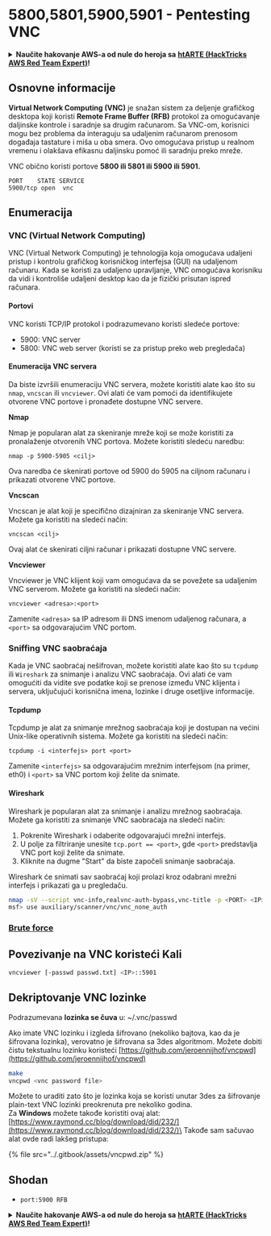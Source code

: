 # 5800,5801,5900,5901 - Pentesting VNC

<details>

<summary><strong>Naučite hakovanje AWS-a od nule do heroja sa</strong> <a href="https://training.hacktricks.xyz/courses/arte"><strong>htARTE (HackTricks AWS Red Team Expert)</strong></a><strong>!</strong></summary>

Drugi načini podrške HackTricks-u:

* Ako želite da vidite **vašu kompaniju reklamiranu na HackTricks-u** ili **preuzmete HackTricks u PDF formatu** proverite [**SUBSCRIPTION PLANS**](https://github.com/sponsors/carlospolop)!
* Nabavite [**zvanični PEASS & HackTricks swag**](https://peass.creator-spring.com)
* Otkrijte [**The PEASS Family**](https://opensea.io/collection/the-peass-family), našu kolekciju ekskluzivnih [**NFT-ova**](https://opensea.io/collection/the-peass-family)
* **Pridružite se** 💬 [**Discord grupi**](https://discord.gg/hRep4RUj7f) ili [**telegram grupi**](https://t.me/peass) ili nas **pratite** na **Twitter-u** 🐦 [**@carlospolopm**](https://twitter.com/hacktricks\_live)**.**
* **Podelite svoje hakovanje trikove slanjem PR-ova na** [**HackTricks**](https://github.com/carlospolop/hacktricks) i [**HackTricks Cloud**](https://github.com/carlospolop/hacktricks-cloud) github repozitorijume.

</details>

## Osnovne informacije

**Virtual Network Computing (VNC)** je snažan sistem za deljenje grafičkog desktopa koji koristi **Remote Frame Buffer (RFB)** protokol za omogućavanje daljinske kontrole i saradnje sa drugim računarom. Sa VNC-om, korisnici mogu bez problema da interaguju sa udaljenim računarom prenosom događaja tastature i miša u oba smera. Ovo omogućava pristup u realnom vremenu i olakšava efikasnu daljinsku pomoć ili saradnju preko mreže.

VNC obično koristi portove **5800 ili 5801 ili 5900 ili 5901.**

```
PORT    STATE SERVICE
5900/tcp open  vnc
```

## Enumeracija

### VNC (Virtual Network Computing)

VNC (Virtual Network Computing) je tehnologija koja omogućava udaljeni pristup i kontrolu grafičkog korisničkog interfejsa (GUI) na udaljenom računaru. Kada se koristi za udaljeno upravljanje, VNC omogućava korisniku da vidi i kontroliše udaljeni desktop kao da je fizički prisutan ispred računara.

#### Portovi

VNC koristi TCP/IP protokol i podrazumevano koristi sledeće portove:

* 5900: VNC server
* 5800: VNC web server (koristi se za pristup preko web pregledača)

#### Enumeracija VNC servera

Da biste izvršili enumeraciju VNC servera, možete koristiti alate kao što su `nmap`, `vncscan` ili `vncviewer`. Ovi alati će vam pomoći da identifikujete otvorene VNC portove i pronađete dostupne VNC servere.

**Nmap**

Nmap je popularan alat za skeniranje mreže koji se može koristiti za pronalaženje otvorenih VNC portova. Možete koristiti sledeću naredbu:

```plaintext
nmap -p 5900-5905 <cilj>
```

Ova naredba će skenirati portove od 5900 do 5905 na ciljnom računaru i prikazati otvorene VNC portove.

**Vncscan**

Vncscan je alat koji je specifično dizajniran za skeniranje VNC servera. Možete ga koristiti na sledeći način:

```plaintext
vncscan <cilj>
```

Ovaj alat će skenirati ciljni računar i prikazati dostupne VNC servere.

**Vncviewer**

Vncviewer je VNC klijent koji vam omogućava da se povežete sa udaljenim VNC serverom. Možete ga koristiti na sledeći način:

```plaintext
vncviewer <adresa>:<port>
```

Zamenite `<adresa>` sa IP adresom ili DNS imenom udaljenog računara, a `<port>` sa odgovarajućim VNC portom.

### Sniffing VNC saobraćaja

Kada je VNC saobraćaj nešifrovan, možete koristiti alate kao što su `tcpdump` ili `Wireshark` za snimanje i analizu VNC saobraćaja. Ovi alati će vam omogućiti da vidite sve podatke koji se prenose između VNC klijenta i servera, uključujući korisnična imena, lozinke i druge osetljive informacije.

#### Tcpdump

Tcpdump je alat za snimanje mrežnog saobraćaja koji je dostupan na većini Unix-like operativnih sistema. Možete ga koristiti na sledeći način:

```plaintext
tcpdump -i <interfejs> port <port>
```

Zamenite `<interfejs>` sa odgovarajućim mrežnim interfejsom (na primer, eth0) i `<port>` sa VNC portom koji želite da snimate.

#### Wireshark

Wireshark je popularan alat za snimanje i analizu mrežnog saobraćaja. Možete ga koristiti za snimanje VNC saobraćaja na sledeći način:

1. Pokrenite Wireshark i odaberite odgovarajući mrežni interfejs.
2. U polje za filtriranje unesite `tcp.port == <port>`, gde `<port>` predstavlja VNC port koji želite da snimate.
3. Kliknite na dugme "Start" da biste započeli snimanje saobraćaja.

Wireshark će snimati sav saobraćaj koji prolazi kroz odabrani mrežni interfejs i prikazati ga u pregledaču.

```bash
nmap -sV --script vnc-info,realvnc-auth-bypass,vnc-title -p <PORT> <IP>
msf> use auxiliary/scanner/vnc/vnc_none_auth
```

### [**Brute force**](../generic-methodologies-and-resources/brute-force.md#vnc)

## Povezivanje na VNC koristeći Kali

```bash
vncviewer [-passwd passwd.txt] <IP>::5901
```

## Dekriptovanje VNC lozinke

Podrazumevana **lozinka se čuva** u: \~/.vnc/passwd

Ako imate VNC lozinku i izgleda šifrovano (nekoliko bajtova, kao da je šifrovana lozinka), verovatno je šifrovana sa 3des algoritmom. Možete dobiti čistu tekstualnu lozinku koristeći [https://github.com/jeroennijhof/vncpwd](https://github.com/jeroennijhof/vncpwd)

```bash
make
vncpwd <vnc password file>
```

Možete to uraditi zato što je lozinka koja se koristi unutar 3des za šifrovanje plain-text VNC lozinki preokrenuta pre nekoliko godina.\
Za **Windows** možete takođe koristiti ovaj alat: [https://www.raymond.cc/blog/download/did/232/](https://www.raymond.cc/blog/download/did/232/)\
Takođe sam sačuvao alat ovde radi lakšeg pristupa:

{% file src="../.gitbook/assets/vncpwd.zip" %}

## Shodan

* `port:5900 RFB`

<details>

<summary><strong>Naučite hakovanje AWS-a od nule do heroja sa</strong> <a href="https://training.hacktricks.xyz/courses/arte"><strong>htARTE (HackTricks AWS Red Team Expert)</strong></a><strong>!</strong></summary>

Drugi načini da podržite HackTricks:

* Ako želite da vidite **vašu kompaniju reklamiranu u HackTricks-u** ili **preuzmete HackTricks u PDF formatu** proverite [**SUBSCRIPTION PLANS**](https://github.com/sponsors/carlospolop)!
* Nabavite [**zvanični PEASS & HackTricks swag**](https://peass.creator-spring.com)
* Otkrijte [**The PEASS Family**](https://opensea.io/collection/the-peass-family), našu kolekciju ekskluzivnih [**NFT-ova**](https://opensea.io/collection/the-peass-family)
* **Pridružite se** 💬 [**Discord grupi**](https://discord.gg/hRep4RUj7f) ili [**telegram grupi**](https://t.me/peass) ili nas **pratite** na **Twitter-u** 🐦 [**@carlospolopm**](https://twitter.com/hacktricks\_live)**.**
* **Podelite svoje hakovanje trikove slanjem PR-ova na** [**HackTricks**](https://github.com/carlospolop/hacktricks) i [**HackTricks Cloud**](https://github.com/carlospolop/hacktricks-cloud) github repozitorijume.

</details>
